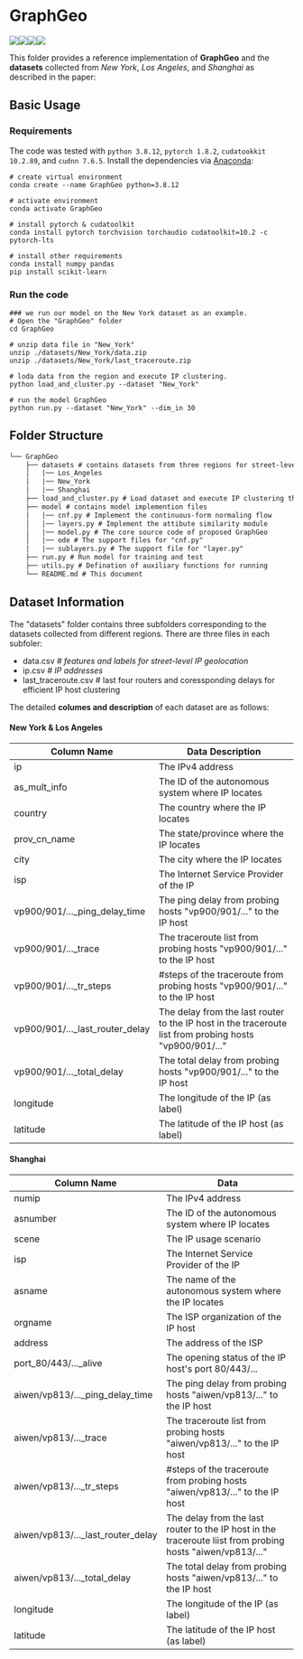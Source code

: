 # GraphGeo
![](https://img.shields.io/badge/python-3.8.12-green)![](https://img.shields.io/badge/pytorch-1.8.2-green)![](https://img.shields.io/badge/cudatoolkit-10.2.89-green)![](https://img.shields.io/badge/cudnn-7.6.5-green)

This folder provides a reference implementation of **GraphGeo** and the **datasets** collected from *New York*, *Los Angeles*, and *Shanghai* as described in the paper:

## Basic Usage

### Requirements

The code was tested with `python 3.8.12`, `pytorch 1.8.2`, `cudatookkit 10.2.89`, and `cudnn 7.6.5`. Install the dependencies via [Anaconda](https://www.anaconda.com/):

```shell
# create virtual environment
conda create --name GraphGeo python=3.8.12

# activate environment
conda activate GraphGeo

# install pytorch & cudatoolkit
conda install pytorch torchvision torchaudio cudatoolkit=10.2 -c pytorch-lts

# install other requirements
conda install numpy pandas
pip install scikit-learn
```

### Run the code
```shell
### we run our model on the New York dataset as an example.
# Open the "GraphGeo" folder
cd GraphGeo

# unzip data file in "New_York"
unzip ./datasets/New_York/data.zip
unzip ./datasets/New_York/last_traceroute.zip

# loda data from the region and execute IP clustering. 
python load_and_cluster.py --dataset "New_York" 

# run the model GraphGeo
python run.py --dataset "New_York" --dim_in 30
```
## Folder Structure

```tex
└── GraphGeo
	├── datasets # contains datasets from three regions for street-level IP geolocation
	│	|── Los_Angeles
	│	|── New_York
	│	|── Shanghai
	├── load_and_cluster.py # Load dataset and execute IP clustering the for model running
	├── model # contains model implemention files
	│	|── cnf.py # Implement the continuous-form normaling flow
	│	|── layers.py # Implement the attibute similarity module
	│	|── model.py # The core source code of proposed GraphGeo
	│	|── ode # The support files for "cnf.py"
	│	|── sublayers.py # The support file for "layer.py"
	├── run.py # Run model for training and test
	├── utils.py # Defination of auxiliary functions for running
	└── README.md # This document
```

## Dataset Information

The "datasets" folder contains three subfolders corresponding to the datasets collected from different regions. There are three files in each subfoler:

- data.csv    *# features and labels for street-level IP geolocation* 
- ip.csv    *# IP addresses*
- last_traceroute.csv    # last four routers and coressponding delays for efficient IP host clustering

The detailed **columes and description** of each dataset are as follows:

#### New York & Los Angeles

| Column Name                     | Data Description                                             |
| ------------------------------- | ------------------------------------------------------------ |
| ip                              | The IPv4 address                                             |
| as_mult_info                    | The ID of the autonomous system where IP locates             |
| country                         | The country where the IP locates                             |
| prov_cn_name                    | The state/province where the IP locates                      |
| city                            | The city where the IP locates                                |
| isp                             | The Internet Service Provider of the IP                      |
| vp900/901/..._ping_delay_time   | The ping delay from probing hosts "vp900/901/..." to the IP host |
| vp900/901/..._trace             | The traceroute list from probing hosts "vp900/901/..." to the IP host |
| vp900/901/..._tr_steps          | #steps of the traceroute from probing hosts "vp900/901/..." to the IP host |
| vp900/901/..._last_router_delay | The delay from the last router to the IP host in the traceroute list from probing hosts "vp900/901/..." |
| vp900/901/..._total_delay       | The total delay from probing hosts "vp900/901/..." to the IP host |
| longitude                       | The longitude of the IP (as label)                           |
| latitude                        | The latitude of the IP host (as label)                       |

#### Shanghai

| Column Name                       | Data                                                         |
| --------------------------------- | ------------------------------------------------------------ |
| numip                             | The IPv4 address                                             |
| asnumber                          | The ID of the autonomous system where IP locates             |
| scene                             | The IP usage scenario                                        |
| isp                               | The Internet Service Provider of the IP                      |
| asname                            | The name of the autonomous system where the IP locates       |
| orgname                           | The ISP organization of the IP host                          |
| address                           | The address of the ISP                                       |
| port_80/443/..._alive             | The opening status of the IP host's port 80/443/...          |
| aiwen/vp813/..._ping_delay_time   | The ping delay from probing hosts "aiwen/vp813/..." to the IP host |
| aiwen/vp813/..._trace             | The traceroute list from probing hosts "aiwen/vp813/..." to the IP host |
| aiwen/vp813/..._tr_steps          | #steps of the traceroute from probing hosts "aiwen/vp813/..." to the IP host |
| aiwen/vp813/..._last_router_delay | The delay from the last router to the IP host in the traceroute liist from probing hosts "aiwen/vp813/..." |
| aiwen/vp813/..._total_delay       | The total delay from probing hosts "aiwen/vp813/..." to the IP host |
| longitude                         | The longitude of the IP (as label)                           |
| latitude                          | The latitude of the IP host (as label)                       |
